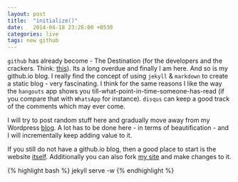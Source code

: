 ```yaml
---
layout: post
title:  "initialize()"
date:   2014-04-18 23:26:00 +0530
categories: live
tags: new github
---
```


`github` has already become - The Destination (for the developers and the crackers. Think: [this][article1]). Its a long overdue and finally I am here. And so is my github.io blog. I really find the concept of using `jekyll` & `markdown` to create a static blog - very fascinating. I think for the same reasons I like the way the `hangouts` app shows you till-what-point-in-time-someone-has-read (if you compare that with `WhatsApp` for instance). 
`disqus` can keep a good track of the comments which may ever come.

I will try to post random stuff here and gradually move away from my Wordpress [blog][wordpress].
A lot has to be done here - in terms of beautification - and I will incrementally keep adding value to it.

If you still do not have a github.io blog, then a good place to start is the website [itself][github].
Additionally you can also fork [my site][mysite] and make changes to it.

{% highlight bash %}
jekyll serve -w
{% endhighlight %}



[wordpress]: http://nikunjlahoti.com
[github]: http://github.io
[mysite]: https://github.com/nikunjlahoti/nikunjlahoti.github.io
[article1]: http://readwrite.com/2014/04/15/amazon-web-services-hack-bitcoin-miners-github
